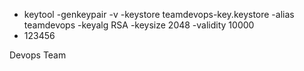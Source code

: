 * keytool -genkeypair -v -keystore teamdevops-key.keystore -alias teamdevops -keyalg RSA -keysize 2048 -validity 10000
* 123456

Devops Team
